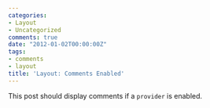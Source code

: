 ```yaml
---
categories:
- Layout
- Uncategorized
comments: true
date: "2012-01-02T00:00:00Z"
tags:
- comments
- layout
title: 'Layout: Comments Enabled'
---
```


This post should display comments if a `provider` is enabled.